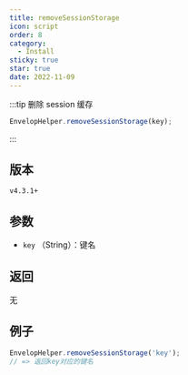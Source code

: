 ```yaml
---
title: removeSessionStorage
icon: script
order: 8
category:
  - Install
sticky: true
star: true
date: 2022-11-09
---
```


:::tip 删除 session 缓存
```js
EnvelopHelper.removeSessionStorage(key);
```
:::

## 版本

`v4.3.1+`

## 参数

- `key` （String）：键名

## 返回

无

## 例子

```js
EnvelopHelper.removeSessionStorage('key');
// => 返回key对应的键名
```
